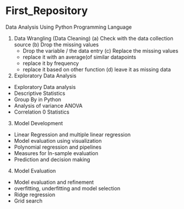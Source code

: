# First_Repository
Data Analysis Using Python Programming Language
 1. Data Wrangling (Data Cleaning)
    (a) Check with the data collection source
    (b) Drop the missing values
      -  Drop the variable / the data entry
    (c) Replace the missing values
     - replace it with an average(of similar datapoints
     - replace it by frequency
     - replace it based on other function
    (d) leave it as missing data
 2. Exploratory Data Analysis
   - Exploratory Data analysis
   - Descriptive Statistics
   - Group By in Python
   - Analysis of variance ANOVA
   - Correlation 0 Statistics
 3. Model Development
   - Linear Regression and multiple linear regression
   - Model evaluation using visualization
   - Polynomial regression and pipelines
   - Measures for In-sample evaluation
   - Prediction and decision making
 4. Model Evaluation
   - Model evaluation and refinement
   - overfitting, underfitting and model selection
   - Ridge regression
   - Grid search


